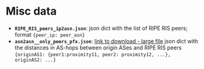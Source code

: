 # Misc data 

* **`RIPE_RIS_peers_ip2asn.json`**: json dict with the list of RIPE RIS peers; format `{peer_ip: peer_asn}`
* **`asn2asn__only_peers_pfx.json`**: [link to download - large file]( https://drive.google.com/file/d/1Dczy_ziXB4kiv6cVYgTIdzNG7Zo3W_ki/view?usp=sharing ) json dict with the distances in AS-hops between origin ASes and RIPE RIS peers `{originAS1: {peer1:proximity11, peer2: proximity12, ...}, originAS2: ...}`
